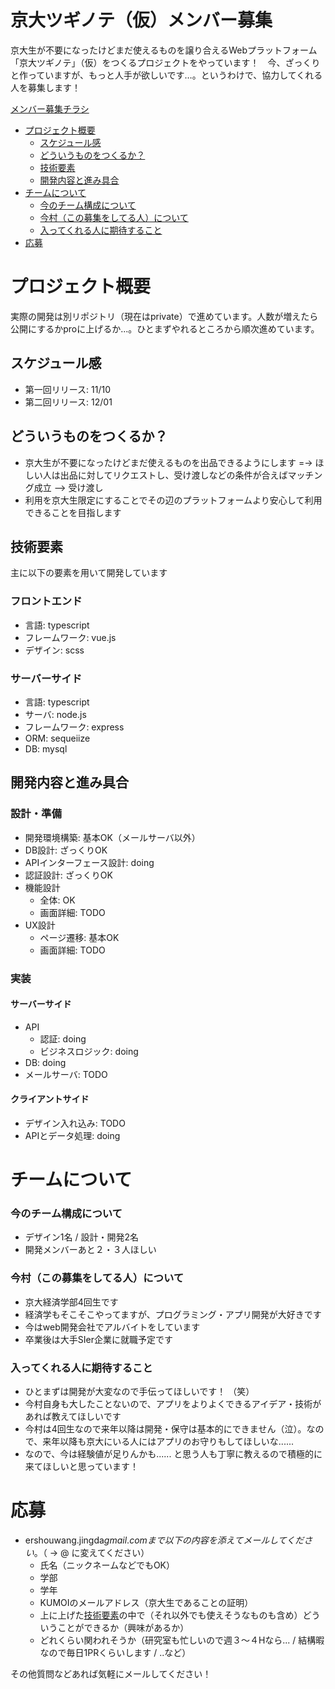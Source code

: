# 京大ツギノテ（仮）メンバー募集
京大生が不要になったけどまだ使えるものを譲り合えるWebプラットフォーム「京大ツギノテ」（仮）をつくるプロジェクトをやっています！　今、ざっくりと作っていますが、もっと人手が欲しいです…。というわけで、協力してくれる人を募集します！

[メンバー募集チラシ](https://github.com/AtsukiImamura/kyodai-second-hand-member-wanted/blob/master/%E4%BA%AC%E5%A4%A7%E3%83%84%E3%82%AE%E3%83%8E%E3%83%86%E3%83%A1%E3%83%B3%E3%83%90%E3%83%BC%E5%8B%9F%E9%9B%86.pdf)

- [プロジェクト概要](https://github.com/AtsukiImamura/kyodai-second-hand-member-wanted/blob/master/README.md#%E3%83%97%E3%83%AD%E3%82%B8%E3%82%A7%E3%82%AF%E3%83%88%E6%A6%82%E8%A6%81)
  - [スケジュール感](https://github.com/AtsukiImamura/kyodai-second-hand-member-wanted/blob/master/README.md#スケジュール感)
  - [どういうものをつくるか？](https://github.com/AtsukiImamura/kyodai-second-hand-member-wanted/blob/master/README.md#どういうものをつくるか？)
  - [技術要素](https://github.com/AtsukiImamura/kyodai-second-hand-member-wanted/blob/master/README.md#技術要素)
  - [開発内容と進み具合](https://github.com/AtsukiImamura/kyodai-second-hand-member-wanted/blob/master/README.md#開発内容と進み具合)
- [チームについて](https://github.com/AtsukiImamura/kyodai-second-hand-member-wanted/blob/master/README.md#チームについて)
  - [今のチーム構成について](https://github.com/AtsukiImamura/kyodai-second-hand-member-wanted/blob/master/README.md#今のチーム構成について)
  - [今村（この募集をしてる人）について](https://github.com/AtsukiImamura/kyodai-second-hand-member-wanted/blob/master/README.md#今村（この募集をしてる人）について)
  - [入ってくれる人に期待すること](https://github.com/AtsukiImamura/kyodai-second-hand-member-wanted/blob/master/README.md#入ってくれる人に期待すること)
- [応募](https://github.com/AtsukiImamura/kyodai-second-hand-member-wanted/blob/master/README.md#応募)

# プロジェクト概要
実際の開発は別リポジトリ（現在はprivate）で進めています。人数が増えたら公開にするかproに上げるか...。ひとまずやれるところから順次進めています。

## スケジュール感
- 第一回リリース: 11/10
- 第二回リリース: 12/01

## どういうものをつくるか？
- 京大生が不要になったけどまだ使えるものを出品できるようにします
=-> ほしい人は出品に対してリクエストし、受け渡しなどの条件が合えばマッチング成立
--> 受け渡し
- 利用を京大生限定にすることでその辺のプラットフォームより安心して利用できることを目指します

## 技術要素
主に以下の要素を用いて開発しています
### フロントエンド
- 言語: typescript
- フレームワーク: vue.js
- デザイン: scss

### サーバーサイド
- 言語: typescript
- サーバ: node.js
- フレームワーク: express
- ORM: sequeiize
- DB: mysql


## 開発内容と進み具合
### 設計・準備
- 開発環境構築: 基本OK（メールサーバ以外）
- DB設計: ざっくりOK
- APIインターフェース設計: doing
- 認証設計: ざっくりOK
- 機能設計
  - 全体: OK
  - 画面詳細: TODO
- UX設計
  - ページ遷移: 基本OK
  - 画面詳細: TODO

### 実装
#### サーバーサイド
- API
  - 認証: doing
  - ビジネスロジック: doing
- DB: doing
- メールサーバ: TODO
#### クライアントサイド
- デザイン入れ込み: TODO
- APIとデータ処理: doing


# チームについて
### 今のチーム構成について
- デザイン1名 / 設計・開発2名
- 開発メンバーあと２・３人ほしい

### 今村（この募集をしてる人）について
- 京大経済学部4回生です
- 経済学もそこそこやってますが、プログラミング・アプリ開発が大好きです
- 今はweb開発会社でアルバイトをしています
- 卒業後は大手SIer企業に就職予定です

### 入ってくれる人に期待すること
- ひとまずは開発が大変なので手伝ってほしいです！ （笑）
- 今村自身も大したことないので、アプリをよりよくできるアイデア・技術があれば教えてほしいです
- 今村は4回生なので来年以降は開発・保守は基本的にできません（泣）。なので、来年以降も京大にいる人にはアプリのお守りもしてほしいな......
- なので、今は経験値が足りんかも...... と思う人も丁寧に教えるので積極的に来てほしいと思っています！


# 応募
- ershouwang.jingda$gmail.com　まで以下の内容を添えてメールしてください。（$ -> @ に変えてください）
  - 氏名（ニックネームなどでもOK）
  - 学部
  - 学年
  - KUMOIのメールアドレス（京大生であることの証明）
  - 上に上げた[技術要素](https://github.com/AtsukiImamura/kyodai-second-hand-member-wanted/blob/master/README.md#技術要素)の中で（それ以外でも使えそうなものも含め）どういうことができるか（興味があるか）
  - どれくらい関われそうか（研究室も忙しいので週３～４Hなら... / 結構暇なので毎日1PRくらいします / ..など）
  
その他質問などあれば気軽にメールしてください！
  
